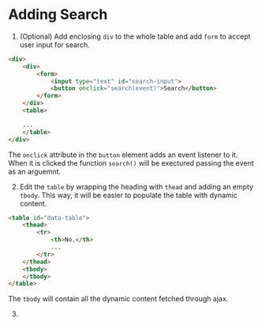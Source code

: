 # Adding Search
1. (Optional) Add enclosing `div` to the whole table and add `form` to accept user input for search.
```html
<div>
    <div>
        <form>
            <input type="text" id="search-input">
            <button onclick="search(event)">Search</button>
        </form>
    </div>
    <table>

    ...
    </table>
</div>    
```
The `onclick` attribute in the `button` element adds an event listener to it. When it is clicked the function `search()` will be exectured passing the event as an arguemnt.

2. Edit the `table` by wrapping the heading with `thead` and adding an empty `tbody`. This way, it will be easier to populate the table with dynamic content.
```html
<table id="data-table">
    <thead>
        <tr>
            <th>No.</th>
            ...
        </tr>
    </thead>
    <tbody>
    </tbody>
</table>
```
The `tbody` will contain all the dynamic content fetched through ajax.

3.